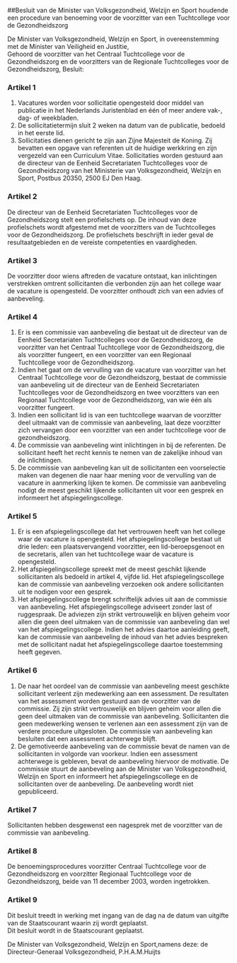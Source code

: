 <meta http-equiv='Content-Type' content='text/html; charset=utf-8' />

##Besluit van de Minister van Volksgezondheid, Welzijn en Sport houdende een procedure van benoeming voor de voorzitter van een Tuchtcollege voor de Gezondheidszorg

De Minister van Volksgezondheid, Welzijn en Sport, in overeenstemming met de Minister van Veiligheid en Justitie,  
Gehoord de voorzitter van het Centraal Tuchtcollege voor de Gezondheidszorg en de voorzitters van de Regionale Tuchtcolleges voor de Gezondheidszorg,
Besluit:    

### Artikel  1  

1.  Vacatures worden voor sollicitatie opengesteld door middel van publicatie in het Nederlands Juristenblad en één of meer andere vak-, dag- of weekbladen.   
2.  De sollicitatietermijn sluit 2 weken na datum van de publicatie, bedoeld in het eerste lid.   
3.  Sollicitaties dienen gericht te zijn aan Zijne Majesteit de Koning. Zij bevatten een opgave van referenten uit de huidige werkkring en zijn vergezeld van een Curriculum Vitae. Sollicitaties worden gestuurd aan de directeur van de Eenheid Secretariaten Tuchtcolleges voor de Gezondheidszorg van het Ministerie van Volksgezondheid, Welzijn en Sport, Postbus 20350, 2500 EJ Den Haag.   

### Artikel  2  

De directeur van de Eenheid Secretariaten Tuchtcolleges voor de Gezondheidszorg stelt een profielschets op. De inhoud van deze profielschets wordt afgestemd met de voorzitters van de Tuchtcolleges voor de Gezondheidszorg. De profielschets beschrijft in ieder geval de resultaatgebieden en de vereiste competenties en vaardigheden.  

### Artikel  3  

De voorzitter door wiens aftreden de vacature ontstaat, kan inlichtingen verstrekken omtrent sollicitanten die verbonden zijn aan het college waar de vacature is opengesteld. De voorzitter onthoudt zich van een advies of aanbeveling.  

### Artikel  4  

1.  Er is een commissie van aanbeveling die bestaat uit de directeur van de Eenheid Secretariaten Tuchtcolleges voor de Gezondheidszorg, de voorzitter van het Centraal Tuchtcollege voor de Gezondheidszorg, die als voorzitter fungeert, en een voorzitter van een Regionaal Tuchtcollege voor de Gezondheidszorg.   
2.  Indien het gaat om de vervulling van de vacature van voorzitter van het Centraal Tuchtcollege voor de Gezondheidszorg, bestaat de commissie van aanbeveling uit de directeur van de Eenheid Secretariaten Tuchtcolleges voor de Gezondheidszorg en twee voorzitters van een Regionaal Tuchtcollege voor de Gezondheidszorg, van wie één als voorzitter fungeert.   
3.  Indien een sollicitant lid is van een tuchtcollege waarvan de voorzitter deel uitmaakt van de commissie van aanbeveling, laat deze voorzitter zich vervangen door een voorzitter van een ander tuchtcollege voor de gezondheidszorg.   
4.  De commissie van aanbeveling wint inlichtingen in bij de referenten. De sollicitant heeft het recht kennis te nemen van de zakelijke inhoud van de inlichtingen.   
5.  De commissie van aanbeveling kan uit de sollicitanten een voorselectie maken van degenen die naar haar mening voor de vervulling van de vacature in aanmerking lijken te komen. De commissie van aanbeveling nodigt de meest geschikt lijkende sollicitanten uit voor een gesprek en informeert het afspiegelingscollege.   

### Artikel  5  

1.  Er is een afspiegelingscollege dat het vertrouwen heeft van het college waar de vacature is opengesteld. Het afspiegelingscollege bestaat uit drie leden: een plaatsvervangend voorzitter, een lid-beroepsgenoot en de secretaris, allen van het tuchtcollege waar de vacature is opengesteld.   
2.  Het afspiegelingscollege spreekt met de meest geschikt lijkende sollicitanten als bedoeld in artikel 4, vijfde lid. Het afspiegelingscollege kan de commissie van aanbeveling verzoeken ook andere sollicitanten uit te nodigen voor een gesprek.   
3.  Het afspiegelingscollege brengt schriftelijk advies uit aan de commissie van aanbeveling. Het afspiegelingscollege adviseert zonder last of ruggespraak. De adviezen zijn strikt vertrouwelijk en blijven geheim voor allen die geen deel uitmaken van de commissie van aanbeveling dan wel van het afspiegelingscollege. Indien het advies daartoe aanleiding geeft, kan de commissie van aanbeveling de inhoud van het advies bespreken met de sollicitant nadat het afspiegelingscollege daartoe toestemming heeft gegeven.   

### Artikel  6  

1.  De naar het oordeel van de commissie van aanbeveling meest geschikte sollicitant verleent zijn medewerking aan een assessment. De resultaten van het assessment worden gestuurd aan de voorzitter van de commissie. Zij zijn strikt vertrouwelijk en blijven geheim voor allen die geen deel uitmaken van de commissie van aanbeveling. Sollicitanten die geen medewerking wensen te verlenen aan een assessment zijn van de verdere procedure uitgesloten. De commissie van aanbeveling kan besluiten dat een assessment achterwege blijft.   
2.  De gemotiveerde aanbeveling van de commissie bevat de namen van de sollicitanten in volgorde van voorkeur. Indien een assessment achterwege is gebleven, bevat de aanbeveling hiervoor de motivatie. De commissie stuurt de aanbeveling aan de Minister van Volksgezondheid, Welzijn en Sport en informeert het afspiegelingscollege en de sollicitanten over de aanbeveling. De aanbeveling wordt niet gepubliceerd.   

### Artikel  7  

Sollicitanten hebben desgewenst een nagesprek met de voorzitter van de commissie van aanbeveling.  

### Artikel  8  

De benoemingsprocedures voorzitter Centraal Tuchtcollege voor de Gezondheidszorg en voorzitter Regionaal Tuchtcollege voor de Gezondheidszorg, beide van 11 december 2003, worden ingetrokken.  

### Artikel  9  

Dit besluit treedt in werking met ingang van de dag na de datum van uitgifte van de Staatscourant waarin zij wordt geplaatst.  
Dit besluit wordt in de Staatscourant geplaatst.  

De 
Minister van Volksgezondheid, Welzijn en Sport,namens deze:
de Directeur-Generaal Volksgezondheid,
P.H.A.M.Huijts   
